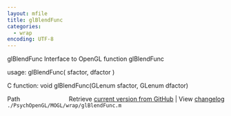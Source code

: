 ```yaml
---
layout: mfile
title: glBlendFunc
categories:
  - wrap
encoding: UTF-8
---
```


glBlendFunc  Interface to OpenGL function glBlendFunc

usage:  glBlendFunc( sfactor, dfactor )

C function:  void glBlendFunc(GLenum sfactor, GLenum dfactor)


<div class="code_header" style="text-align:right;">
  <span style="float:left;">Path&nbsp;&nbsp;</span> <span class="counter">Retrieve <a href=
  "https://raw.github.com/Psychtoolbox-3/Psychtoolbox-3/beta/./PsychOpenGL/MOGL/wrap/glBlendFunc.m">current version from GitHub</a> | View <a href=
  "https://github.com/Psychtoolbox-3/Psychtoolbox-3/commits/beta/./PsychOpenGL/MOGL/wrap/glBlendFunc.m">changelog</a></span>
</div>
<div class="code">
  <code>./PsychOpenGL/MOGL/wrap/glBlendFunc.m</code>
</div>
